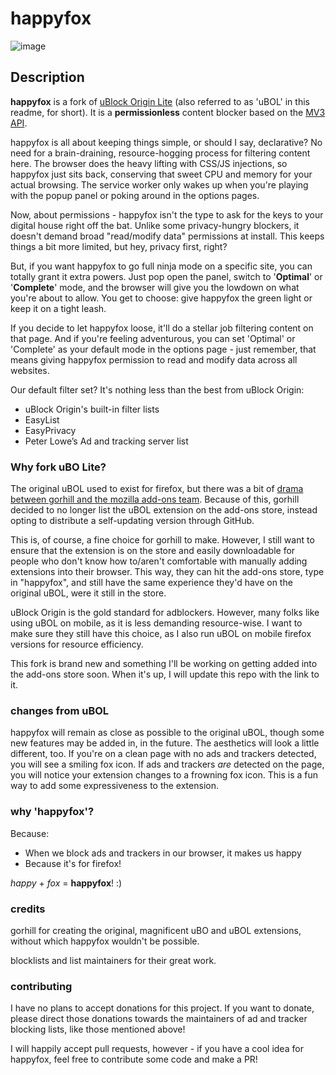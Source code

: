# happyfox

![image](https://github.com/user-attachments/assets/f8bef03c-5798-4223-a0bc-64108c9304ea)

## Description

**happyfox** is a fork of [uBlock Origin Lite](https://github.com/uBlockOrigin/uBOL-home) (also referred to as 'uBOL' in this readme, for short). It is a **permissionless** content blocker based on the [MV3 API](https://developer.chrome.com/docs/extensions/develop/migrate/what-is-mv3).

happyfox is all about keeping things simple, or should I say, declarative? No need for a brain-draining, resource-hogging process for filtering content here. The browser does the heavy lifting with CSS/JS injections, so happyfox just sits back, conserving that sweet CPU and memory for your actual browsing. The service worker only wakes up when you're playing with the popup panel or poking around in the options pages.

Now, about permissions - happyfox isn't the type to ask for the keys to your digital house right off the bat. Unlike some privacy-hungry blockers, it doesn't demand broad "read/modify data" permissions at install. This keeps things a bit more limited, but hey, privacy first, right?

But, if you want happyfox to go full ninja mode on a specific site, you can totally grant it extra powers. Just pop open the panel, switch to '**Optimal**' or '**Complete**' mode, and the browser will give you the lowdown on what you're about to allow. You get to choose: give happyfox the green light or keep it on a tight leash.

If you decide to let happyfox loose, it'll do a stellar job filtering content on that page. And if you're feeling adventurous, you can set 'Optimal' or 'Complete' as your default mode in the options page - just remember, that means giving happyfox permission to read and modify data across all websites.

Our default filter set? It's nothing less than the best from uBlock Origin:

- uBlock Origin's built-in filter lists
- EasyList
- EasyPrivacy
- Peter Lowe’s Ad and tracking server list

### Why fork uBO Lite?

The original uBOL used to exist for firefox, but there was a bit of [drama between gorhill and the mozilla add-ons team](https://discuss.privacyguides.net/t/ublock-origin-lite-maker-ends-firefox-store-support/21204). Because of this, gorhill decided to no longer list the uBOL extension on the add-ons store, instead opting to distribute a self-updating version through GitHub. 

This is, of course, a fine choice for gorhill to make. However, I still want to ensure that the extension is on the store and easily downloadable for people who don't know how to/aren't comfortable with manually adding extensions into their browser. This way, they can hit the add-ons store, type in "happyfox", and still have the same experience they'd have on the original uBOL, were it still in the store.

uBlock Origin is the gold standard for adblockers. However, many folks like using uBOL on mobile, as it is less demanding resource-wise. I want to make sure they still have this choice, as I also run uBOL on mobile firefox versions for resource efficiency.

This fork is brand new and something I'll be working on getting added into the add-ons store soon. When it's up, I will update this repo with the link to it.

### changes from uBOL

happyfox will remain as close as possible to the original uBOL, though some new features may be added in, in the future. The aesthetics will look a little different, too. If you're on a clean page with no ads and trackers detected, you will see a smiling fox icon. If ads and trackers *are* detected on the page, you will notice your extension changes to a frowning fox icon. This is a fun way to add some expressiveness to the extension.

### why 'happyfox'?

Because: 

- When we block ads and trackers in our browser, it makes us happy
- Because it's for firefox!

*happy* + *fox* = **happyfox**! :) 

### credits

gorhill for creating the original, magnificent uBO and uBOL extensions, without which happyfox wouldn't be possible.

blocklists and list maintainers for their great work.

### contributing 

I have no plans to accept donations for this project. If you want to donate, please direct those donations towards the maintainers of ad and tracker blocking lists, like those mentioned above! 

I will happily accept pull requests, however - if you have a cool idea for happyfox, feel free to contribute some code and make a PR!
